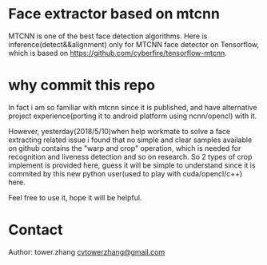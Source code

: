 # Face extractor based on mtcnn

MTCNN is one of the best face detection algorithms.
Here is inference(detect&&alignment) only for MTCNN face detector on Tensorflow, which is based on https://github.com/cyberfire/tensorflow-mtcnn.

# why commit this repo

In fact i am so familiar with mtcnn since it is published, and have alternative project experience(porting it to android platform using ncnn/opencl) with it.

However, yesterday(2018/5/10)when help workmate to solve a face extracting related issue i found that no simple and clear samples available on github contains the "warp and crop" operation, which is needed for recognition and liveness detection and so on research. So 2 types of crop implement is provided here, guess it will be simple to understand since it is commited by this new python user(used to play with cuda/opencl/c++) here.

Feel free to use it, hope it will be helpful.

# Contact 
Author: tower.zhang
cvtowerzhang@gmail.com 



